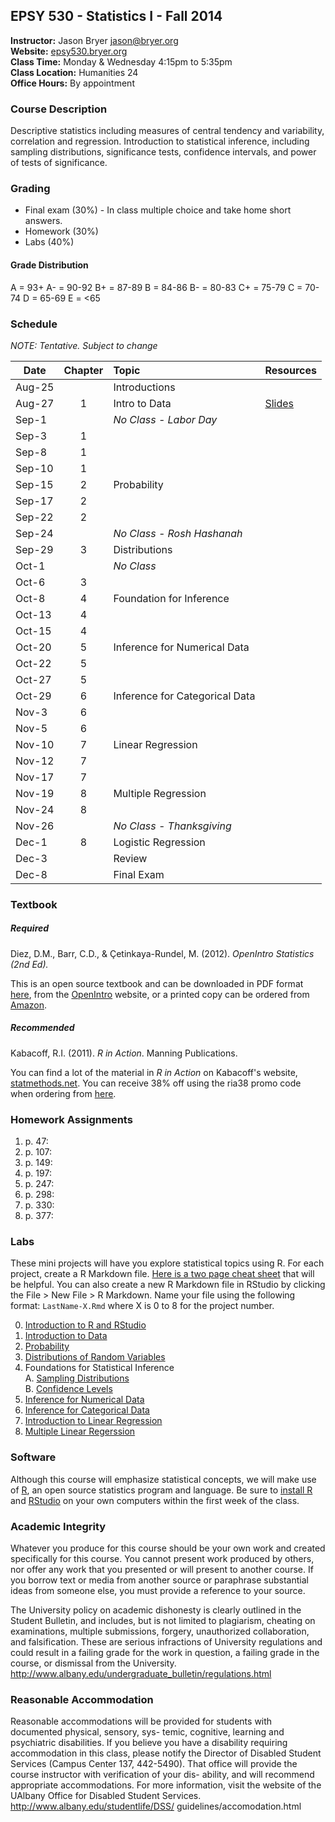 ## EPSY 530 - Statistics I - Fall 2014

**Instructor:** Jason Bryer [jason@bryer.org](mailto:jason@bryer.org?Subject=EPSY530)  
**Website:** [epsy530.bryer.org](http://epsy530.bryer.org)  
**Class Time:** Monday & Wednesday 4:15pm to 5:35pm  
**Class Location:** Humanities 24  
**Office Hours:** By appointment  

### Course Description

Descriptive statistics including measures of central tendency and variability, correlation and regression. Introduction to statistical inference, including sampling distributions, significance tests, confidence intervals, and power of tests of significance.

### Grading

* Final exam (30%) - In class multiple choice and take home short answers.
* Homework (30%)
* Labs (40%)

#### Grade Distribution

A = 93+
A- = 90-92
B+ = 87-89
B = 84-86 
B- = 80-83 
C+ = 75-79
C = 70-74
D = 65-69
E = <65

### Schedule

*NOTE: Tentative. Subject to change*

Date   | Chapter | Topic                            | Resources
-------|:-------:|:---------------------------------|:----------
Aug-25 |         | Introductions                    |
Aug-27 |   1     | Intro to Data                    | [Slides](https://github.com/jbryer/EPSY530Fall2014/blob/master/Slides/Chapter1/Chp%201/chp1.pdf?raw=true)
Sep-1  |         | *No Class - Labor Day*           |
Sep-3  |   1     |                                  |
Sep-8  |   1     |                                  |
Sep-10 |   1     |                                  |
Sep-15 |   2     | Probability                      |
Sep-17 |   2     |                                  |
Sep-22 |   2     |                                  |
Sep-24 |         | *No Class - Rosh Hashanah*       |
Sep-29 |   3     | Distributions                    |
Oct-1  |         | *No Class*                       |
Oct-6  |   3     |                                  |
Oct-8  |   4     | Foundation for Inference         |
Oct-13 |   4     |                                  |
Oct-15 |   4     |                                  |
Oct-20 |   5     | Inference for Numerical Data     |
Oct-22 |   5     |                                  |
Oct-27 |   5     |                                  |
Oct-29 |   6     | Inference for Categorical Data   |
Nov-3  |   6     |                                  |
Nov-5  |   6     |                                  |
Nov-10 |   7     | Linear Regression                |
Nov-12 |   7     |                                  |
Nov-17 |   7     |                                  |
Nov-19 |   8     | Multiple Regression              |
Nov-24 |   8     |                                  |
Nov-26 |         | *No Class - Thanksgiving*        |
Dec-1  |   8     | Logistic Regression              |
Dec-3  |         | Review                           |
Dec-8  |         | Final Exam                       |



### Textbook

##### Required

Diez, D.M., Barr, C.D., & Çetinkaya-Rundel, M. (2012). *OpenIntro Statistics (2nd Ed).* 

This is an open source textbook and can be downloaded in PDF format [here](https://github.com/jbryer/EPSY530Fall2014/blob/master/Textbook/OpenIntroStatistics2Ed.pdf?raw=true), from the [OpenIntro](http://www.openintro.org/stat/textbook.php) website, or a printed copy can be ordered from [Amazon](http://www.amazon.com/dp/1478217200).

##### Recommended

Kabacoff, R.I. (2011). *R in Action*. Manning Publications.  

You can find a lot of the material in *R in Action* on Kabacoff's website, [statmethods.net](http://statmethods.net/). You can receive 38% off using the ria38 promo code when ordering from [here](http://www.manning.com/kabacoff/).


### Homework Assignments

1. p. 47: 
2. p. 107: 
3. p. 149: 
4. p. 197: 
5. p. 247: 
6. p. 298: 
7. p. 330: 
8. p. 377: 

### Labs

These mini projects will have you explore statistical topics using R. For each project, create a R Markdown file. [Here is a two page cheat sheet](https://github.com/jbryer/EPSY530Fall2014/blob/master/Resources/rmarkdown-cheatsheet.pdf?raw=true) that will be helpful. You can also create a new R Markdown file in RStudio by clicking the File > New File > R Markdown. Name your file using the following format: `LastName-X.Rmd` where X is 0 to 8 for the project number.

0. [Introduction to R and RStudio](https://github.com/jbryer/EPSY530Fall2014/blob/master/Labs/0%20Intro%20R%20and%20RStudio.pdf?raw=true)
1. [Introduction to Data](https://github.com/jbryer/EPSY530Fall2014/blob/master/Labs/1%20Intro%20to%20Data.pdf?raw=true)
2. [Probability](https://github.com/jbryer/EPSY530Fall2014/blob/master/Labs/2%20Probability.pdf?raw=true)
3. [Distributions of Random Variables](https://github.com/jbryer/EPSY530Fall2014/blob/master/Labs/3%20Distributions%20of%20Random%20Variables.pdf?raw=true)
4. Foundations for Statistical Inference  
    A. [Sampling Distributions](https://github.com/jbryer/EPSY530Fall2014/blob/master/Labs/4a%20Sampling%20Distributions.pdf?raw=true)  
    B. [Confidence Levels](https://github.com/jbryer/EPSY530Fall2014/blob/master/Labs/4b%20Confidence%20Intervals.pdf?raw=true)  
5. [Inference for Numerical Data](https://github.com/jbryer/EPSY530Fall2014/blob/master/Labs/5%20Inference%20for%20Numerical%20Data.pdf?raw=true)
6. [Inference for Categorical Data](https://github.com/jbryer/EPSY530Fall2014/blob/master/Labs/6%20Inference%20for%20Categorical%20Data.pdf?raw=true)
7. [Introduction to Linear Regression](https://github.com/jbryer/EPSY530Fall2014/blob/master/Labs/7%20Intro%20to%20Linear%20Regression.pdf?raw=true)
8. [Multiple Linear Regerssion](https://github.com/jbryer/EPSY530Fall2014/blob/master/Labs/8%20Multiple%20Linear%20Regression.pdf?raw=true)


### Software

Although this course will emphasize statistical concepts, we will make use of [R](http://r-project.org), an open source statistics program and language. Be sure to [install R](http://cran.r-project.org/) and [RStudio](http://rstudio.com) on your own computers within the first week of the class.


### Academic Integrity

Whatever you produce for this course should be your own work and created specifically for this course. You cannot present work produced by others, nor offer any work that you presented or will present to another course. If you borrow text or media from another source or paraphrase substantial ideas from someone else, you must provide a reference to your source.

The University policy on academic dishonesty is clearly outlined in the Student Bulletin, and includes, but is not limited to plagiarism, cheating on examinations, multiple submissions, forgery, unauthorized collaboration, and falsification. These are serious infractions of University regulations and could result in a failing grade for the work in question, a failing grade in the course, or dismissal from the University. http://www.albany.edu/undergraduate_bulletin/regulations.html

### Reasonable Accommodation

Reasonable accommodations will be provided for students with documented physical, sensory, sys- temic, cognitive, learning and psychiatric disabilities. If you believe you have a disability requiring accommodation in this class, please notify the Director of Disabled Student Services (Campus Center 137, 442-5490). That office will provide the course instructor with verification of your dis- ability, and will recommend appropriate accommodations. For more information, visit the website of the UAlbany Office for Disabled Student Services. http://www.albany.edu/studentlife/DSS/ guidelines/accomodation.html
